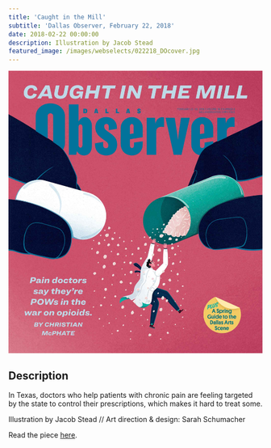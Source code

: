 ```yaml
---
title: 'Caught in the Mill'
subtitle: 'Dallas Observer, February 22, 2018'
date: 2018-02-22 00:00:00
description: Illustration by Jacob Stead
featured_image: /images/webselects/022218_DOcover.jpg
---
```


![](/images/webselects/022218_DOcover.jpg)

## Description

In Texas, doctors who help patients with chronic pain are feeling targeted by the state to control their prescriptions, which makes it hard to treat some.

Illustration by Jacob Stead // Art direction & design: Sarah Schumacher

Read the piece [here](https://www.dallasobserver.com/news/pain-doctors-say-theyre-unfairly-targeted-in-the-war-on-opioids-10379943).